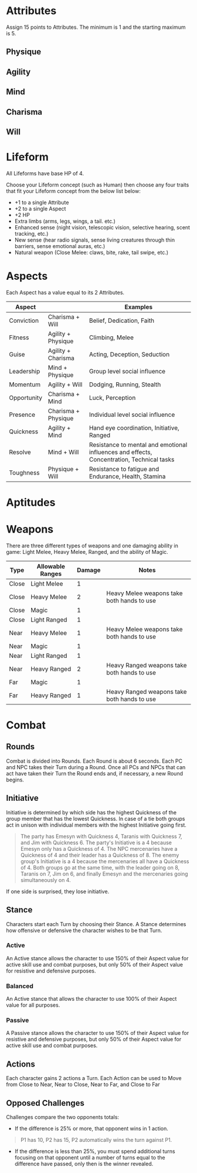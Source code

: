 # Attributes

Assign 15 points to Attributes. The minimum is 1 and the starting maximum is 5.

## Physique

## Agility

## Mind

## Charisma

## Will

# Lifeform

All Lifeforms have base HP of 4.

Choose your Lifeform concept (such as Human) then choose any four traits that fit your Lifeform concept from the below list below:

- +1 to a single Attribute
- +2 to a single Aspect
- +2 HP
- Extra limbs (arms, legs, wings, a tail. etc.)
- Enhanced sense (night vision, telescopic vision, selective hearing, scent tracking, etc.)
- New sense (hear radio signals, sense living creatures through thin barriers, sense emotional auras, etc.)
- Natural weapon (Close Melee: claws, bite, rake, tail swipe, etc.)

# Aspects

Each Aspect has a value equal to its 2 Attributes.

| Aspect      |                     | Examples |
| ---         | ---                 | ---      |
| Conviction  | Charisma + Will     | Belief, Dedication, Faith |
| Fitness     | Agility  + Physique | Climbing, Melee |
| Guise       | Agility  + Charisma | Acting, Deception, Seduction |
| Leadership  | Mind     + Physique | Group level social influence |
| Momentum    | Agility  + Will     | Dodging, Running, Stealth |
| Opportunity | Charisma + Mind     | Luck, Perception |
| Presence    | Charisma + Physique | Individual level social influence |
| Quickness   | Agility  + Mind     | Hand eye coordination, Initiative, Ranged |
| Resolve     | Mind     + Will     | Resistance to mental and emotional influences and effects, Concentration, Technical tasks |
| Toughness   | Physique + Will     | Resistance to fatigue and  Endurance, Health, Stamina |

# Aptitudes

# Weapons

There are three different types of weapons and one damaging ability in game: Light Melee, Heavy Melee, Ranged, and the ability of Magic.

| Type | Allowable Ranges | Damage | Notes |
|-|-|-|-|
| Close  | Light Melee  | 1 | |
| Close  | Heavy Melee  | 2 | Heavy Melee weapons take both hands to use |
| Close  | Magic        | 1 | |
| Close  | Light Ranged | 1 | |
| Near   | Heavy Melee  | 1 | Heavy Melee weapons take both hands to use |
| Near   | Magic        | 1 | |
| Near   | Light Ranged | 1 | |
| Near   | Heavy Ranged | 2 | Heavy Ranged weapons take both hands to use |
| Far    | Magic        | 1 | |
| Far    | Heavy Ranged | 1 | Heavy Ranged weapons take both hands to use |

# Combat

## Rounds

Combat is divided into Rounds.
Each Round is about 6 seconds.
Each PC and NPC takes their Turn during a Round.
Once all PCs and NPCs that can act have taken their Turn the Round ends and, if necessary, a new Round begins.

## Initiative

Initiative is determined by which side has the highest Quickness of the group member that has the lowest Quickness.
In case of a tie both groups act in unison with individual members with the highest Initiative going first.

> The party has Emesyn with Quickness 4, Taranis with Quickness 7, and Jim with Quickness 6.
> The party's Initiative is a 4 because Emesyn only has a Quickness of 4.
> The NPC mercenaries have a Quickness of 4 and their leader has a Quickness of 8.
> The enemy group's Initiative is a 4 because the mercenaries all have a Quickness of 4.
> Both groups go at the same time, with the leader going on 8, Taranis on 7, Jim on 6, and finally Emesyn and the mercenaries going simultaneously on 4. 

If one side is surprised, they lose initiative.

## Stance

Characters start each Turn by choosing their Stance.
A Stance determines how offensive or defensive the character wishes to be that Turn.

### Active

An Active stance allows the character to use 150% of their Aspect value for active skill use and combat purposes, but only 50% of their Aspect value for resistive and defensive purposes.

### Balanced

An Active stance that allows the character to use 100% of their Aspect value for all purposes.

### Passive

A Passive stance allows the character to use 150% of their Aspect value for resistive and defensive purposes, but only 50% of their Aspect value for active skill use and combat purposes.

## Actions

Each character gains 2 actions a Turn.
Each Action can be used to Move from Close to Near, Near to Close, Near to Far, and Close to Far 

## Opposed Challenges

Challenges compare the two opponents totals:

- If the difference is 25% or more, that opponent wins in 1 action.
> P1 has 10, P2 has 15, P2 automatically wins the turn against P1.
- If the difference is less than 25%, you must spend additional turns focusing on that opponent until a number of turns equal to the difference have passed, only then is the winner revealed.
